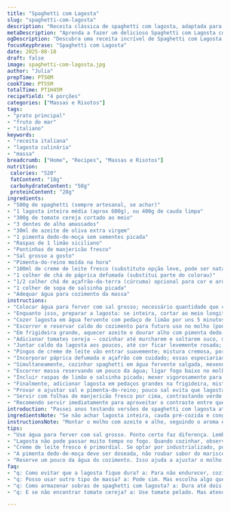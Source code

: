 ```yaml
---
title: "Spaghetti com Lagosta"
slug: "spaghetti-com-lagosta"
description: "Receita clássica de spaghetti com lagosta, adaptada para paladares brasileiros. Uso temperos simples, trocando manteiga por azeite de oliva extra virgem e raspas de limão siciliano substituindo vinho branco, conferindo frescor. Lagosta cozida na medida certa, massa al dente, tudo envolto em molho leve de tomate cereja e ervas frescas. Ajustes de tempo e técnica para resultados consistentes mesmo na correria. Um pouco mais de pimenta dedo-de-moça para dar energia ao prato, reverenciando ingredientes do Brasil sem perder a essência italiana."
metaDescription: "Aprenda a fazer um delicioso Spaghetti com Lagosta com um toque brasileiro. Prato sofisticado e acessível para qualquer ocasião."
ogDescription: "Descubra uma receita incrível de Spaghetti com Lagosta. Simples, saborosa e perfeita para impressionar."
focusKeyphrase: "Spaghetti com Lagosta"
date: 2025-08-18
draft: false
image: spaghetti-com-lagosta.jpg
author: "Julia"
prepTime: PT50M
cookTime: PT55M
totalTime: PT1H45M
recipeYield: "4 porções"
categories: ["Massas e Risotos"]
tags:
- "prato principal"
- "fruto do mar"
- "italiano"
keywords:
- "receita italiana"
- "lagosta culinária"
- "massa"
breadcrumb: ["Home", "Recipes", "Massas e Risotos"]
nutrition: 
 calories: "520"
 fatContent: "18g"
 carbohydrateContent: "58g"
 proteinContent: "28g"
ingredients:
- "500g de spaghetti (sempre artesanal, se achar)"
- "1 lagosta inteira média (aprox 600g), ou 400g de cauda limpa"
- "300g de tomate cereja cortado ao meio"
- "3 dentes de alho amassados"
- "30ml de azeite de oliva extra virgem"
- "1 pimenta dedo-de-moça sem sementes picada"
- "Raspas de 1 limão siciliano"
- "Pontinhas de manjericão fresco"
- "Sal grosso a gosto"
- "Pimenta-do-reino moída na hora"
- "100ml de creme de leite fresco (substituto opção leve, pode ser nata fresca)"
- "1 colher de chá de páprica defumada (substitui parte do colorau)"
- "1/2 colher chá de açafrão-da-terra (cúrcuma) opcional para cor e aroma exótico"
- "1 colher de sopa de salsinha picada"
- "Adequar água para cozimento da massa"
instructions:
- "Colocar água para ferver com sal grosso; necessário quantidade que cubra bem a massa e lagosta dependendo do cozimento inicial."
- "Enquanto isso, preparar a lagosta: se inteira, cortar ao meio longitudinalmente para cozinhar mais rápido; cauda só tirar casca externa."
- "Cozer lagosta em água fervente com pedaço de limão por uns 5 minutos — observar coloração da carne; não deixar passar do ponto para não endurecer."
- "Escorrer e reservar caldo do cozimento para futuro uso no molho (pode substituir parte da água do preparo e dar sabor)."
- "Em frigideira grande, aquecer azeite e dourar alho com pimenta dedo-de-moça; aroma forte vai abrir todo o paladar."
- "Adicionar tomates cereja — cozinhar até murcharem e soltarem suco, mexendo para não queimar; ponto ideal: pele começa a soltar e mistura engrossa."
- "Juntar caldo da lagosta aos poucos, até cor ficar levemente rosada; temperatura do molho média para não queimar. "
- "Pingos de creme de leite vão entrar suavemente; mistura cremosa, porém leve; mexer sempre e controlar temperatura para não talhar."
- "Incorporar páprica defumada e açafrão com cuidado; essas especiarias trazem cor e aroma sem dominar prato."
- "Simultaneamente, cozinhar spaghetti em água fervente salgada, mexendo para não grudar; massa ao dente, ainda firme ao morder, não molenga."
- "Escorrer massa reservando um pouco da água; ligar fogo baixo no molho, juntar massa e reservar água para ajustar textura do molho conforme necessidade."
- "Incluir raspas de limão e salsinha picada; mexer vigorosamente para envolver cada fio de massa com molho, mas sem desmanchar tomate nem lagosta."
- "Finalmente, adicionar lagosta em pedaços grandes na frigideira, misturando delicadamente para manter aparência e textura da carne."
- "Provar e ajustar sal e pimenta-do-reino; pouco sal evita que lagosta perca sabor natural."
- "Servir com folhas de manjericão fresco por cima, contrastando verde e cheiro fresco com o tom quente do prato."
- "Recomendo servir imediatamente para aproveitar o contraste entre quente da massa, frescor das ervas e suculência da lagosta."
introduction: "Passei anos testando versões de spaghetti com lagosta até entender o que funciona no fogão de casa. A lagosta não pode encarar cozimento longo; ela pede cuidado, fogo alto e rápido pra ficar macia e suculenta. Troquei o vinho branco do roteiro original por raspas de limão siciliano que, além de deixarem mais fresco o molho, evitam aquele aroma forte que nem sempre agrada todo mundo aqui no Brasil. A pimenta dedo-de-moça entra como um tempero que respeita, não domina. Experimentei vários ingredientes até a combinação funcionar na minha cozinha, onde a pressa costuma mandar. O segredo está no ponto de cozimento da massa e do crustáceo, além do equilíbrio do creme de leite leve num toque final. É prato de sabor e técnica artesanal sem muita firula."
ingredientsNote: "Se não achar lagosta inteira, cauda pré-cozida e congelada funciona, só ajustar o tempo para não ressecar. Tome cuidado com o excesso de pimenta, que pode roubar o sabor do marisco. Creme de leite fresco é fundamental para o toque final cremoso; creme de leite comum industrializado funciona, mas perde textura. Tomate cereja, apesar do original usar tomate pelado, traz um frescor natural, evita ácidos indesejados que comprometem o molho. Manualmente, sempre prefiro cortar a lagosta no sentido do comprimento para cozinhar mais rápido e uniformemente, evitando que borbulhe e queime a panela com suco que fica espesso. Se não tiver manjericão fresco, substitua por coentro fresco para dar um frescor diferente, geralmente consumido aqui no Brasil. A páprica defumada e açafrão dão só um leve toque, cuidado para não virar mistura exótica demais e perder harmonização."
instructionsNote: "Montar o molho com azeite e alho, seguindo o aroma e textura que se forma durante o cozimento do tomate, é passo que não pode acelerar demais; observe quando a pele começa a soltar porque é aí que a doçura natural do tomate aparece e equilibra na boca com o limão. A massa, ao cozinhar, deve ser testada mordendo; se muito mole, não segura a lagosta e molho no prato. Durante a mistura final, usar fogo baixo e mexer com cuidado para não desmanchar os pedaços de lagosta, mantendo visual apurado para o serviço. Ajuste o creme fresco aos poucos até o molho ficar sedoso; se talhar, será sinal de fogo alto ou creme fora do prazo. Guarda um pouco da água do cozimento da massa para ir ajustando textura, ao invés de recorrer a mais creme ou gordura. Servir rápido, antes do caldo perder temperatura, garante a experiência completa, aliando aroma, cor e sabor, como aprendi em testes que duraram meses."
tips:
- "Use água para ferver com sal grosso. Ponto certo faz diferença. Lembre-se: muita água garantir um cozimento ideal de massa e lagosta. Não se esqueça de ajustar sempre."
- "Lagosta não pode passar muito tempo no fogo. Quando cozinhar, observa cor. A carne deve ficar opaca. Outra coisa: corte ao meio, facilita o preparo e o tempo."
- "Creme de leite fresco é primordial. Se optar por industrializado, pode perder cremosidade. Não usar demais. O ponto ideal é quando aparece sedoso no molho, senão pode talhar."
- "A pimenta dedo-de-moça deve ser doseada, não roubar sabor do marisco. Se muito forte, esconde o frescor. Mas um toque certo realça, traz um contraste interessante."
- "Reserve um pouco da água do cozimento. Isso ajuda a ajustar o molho depois. Textura é tudo. Lembre-se de mexer sem desmanchar a lagosta e a massa."
faq:
- "q: Como evitar que a lagosta fique dura? a: Para não endurecer, cozinhe rapidamente. Até cinco minutos. Cuidado com tempo. Depois escorra. Reserve caldo, serve depois."
- "q: Posso usar outro tipo de massa? a: Pode sim. Mas escolha algo que mantenha molho. Spaghetti é ideal. Se usar penne ou fettuccine, ajuste tempo de cozimento."
- "q: Como armazenar sobras de spaghetti com lagosta? a: Dura até dois dias na geladeira. Use um recipiente fechado. Não reaqueça muito. Bolha pode comprometer textura."
- "q: E se não encontrar tomate cereja? a: Use tomate pelado. Mas atenção: frescor é perda. O ideal é evitar acidez. Experimente ajustar açúcar se achar que precisa."

---
```

